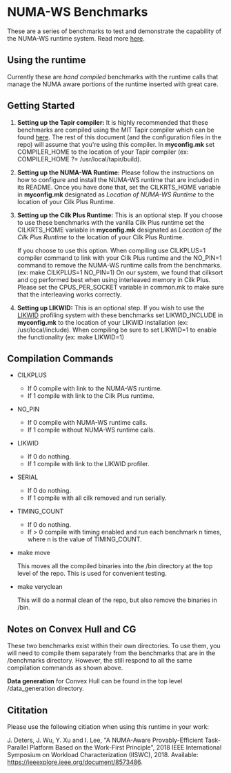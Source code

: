 # NUMA-WS Benchmarks

These are a series of benchmarks to test and demonstrate the capability of the
NUMA-WS runtime system. Read more [here](https://ieeexplore.ieee.org/document/8573486).

## Using the runtime
Currently these are *hand compiled* benchmarks with the runtime calls that manage
the NUMA aware portions of the runtime inserted with great care.

## Getting Started
1. **Setting up the Tapir compiler:** It is highly recommended that these benchmarks
are compiled using the MIT Tapir compiler which can be found
[here](http://cilk.mit.edu/download/). The rest of this document (and the configuration
files in the repo) will assume that you're using this compiler. In **myconfig.mk**
set COMPILER_HOME to the location of your Tapir compiler
(ex: COMPILER_HOME ?= /usr/local/tapir/build).

2. **Setting up the NUMA-WA Runtime:** Please follow the instructions on how to
configure and install the NUMA-WS runtime that are included in its README. Once
you have done that, set the CILKRTS_HOME variable in **myconfig.mk** designated
as *Location of NUMA-WS Runtime* to the location of your Cilk Plus Runtime.

3. **Setting up the Cilk Plus Runtime:** This is an optional step. If you choose
to use these benchmarks with the vanilla Cilk Plus runtime set the CILKRTS_HOME
variable in **myconfig.mk** designated as *Location of the Cilk Plus Runtime* to
the location of your Cilk Plus Runtime.

    If you choose to use this option. When compiling use CILKPLUS=1 compiler command
to link with your Cilk Plus runtime and the NO_PIN=1 command to remove the NUMA-WS
runtime calls from the benchmarks. (ex: make CILKPLUS=1 NO_PIN=1) On our system, we found that cilksort and cg performed best when using interleaved
memory in Cilk Plus. Please set the CPUS_PER_SOCKET variable in common.mk to
make sure that the interleaving works correctly.

4. **Setting up LIKWID:** This is an optional step. If you wish to use the
[LIKWID](https://github.com/RRZE-HPC/likwid) profiling system with these benchmarks
set LIKWID_INCLUDE in **myconfig.mk** to the location of your LIKWID installation
(ex: /usr/local/include). When compiling be sure to set LIKWID=1 to enable the
functionality (ex: make LIKWID=1)

## Compilation Commands
- CILKPLUS
    - If 0 compile with link to the NUMA-WS runtime.
    - If 1 compile with link to the Cilk Plus runtime.
- NO_PIN
    - If 0 compile with NUMA-WS runtime calls.
    - If 1 compile without NUMA-WS runtime calls.
- LIKWID
    - If 0 do nothing.
    - If 1 compile with link to the LIKWID profiler.
- SERIAL
    - If 0 do nothing.
    - If 1 compile with all cilk removed and run serially.
- TIMING_COUNT
    - If 0 do nothing.
    - If > 0 compile with timing enabled and run each benchmark n times, where
    n is the value of TIMING_COUNT.
- make move

    This moves all the compiled binaries into the /bin directory at the top level of the repo. This is used for convenient testing.

- make veryclean

    This will do a normal clean of the repo, but also remove the binaries in /bin.

## Notes on Convex Hull and CG
These two benchmarks exist within their own directories. To use them, you will
need to compile them separately from the benchmarks that are in the /benchmarks
directory. However, the still respond to all the same compilation commands as shown
above.

**Data generation** for Convex Hull can be found in the top level /data_generation
directory.

## Cititation
Please use the following citiation when using this runtime in your work:

J. Deters, J. Wu, Y. Xu and I. Lee, "A NUMA-Aware Provably-Efficient Task-Parallel Platform Based on the Work-First Principle", 
2018 IEEE International Symposium on Workload Characterization (IISWC), 2018. 
Available: https://ieeexplore.ieee.org/document/8573486.
